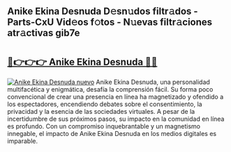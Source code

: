 ## Anike Ekina Desnuda D𝚎sn𝚞dos filtr𝚊dos - Parts-CxU Vid𝚎os f𝚘tos - N𝚞evas filtr𝚊ciones atr𝚊ctivas gib7e

# <h2><a href="http://mb1xfyf.tromn.icu/?c=Anike+Ekina+Desnuda">🔗👉👉👉 Anike Ekina Desnuda 🔗🔗</a></h2>

[![Anike Ekina Desnuda nuevo](https://i.imgur.com/pEAQMta.gif)](http://mb1xfyf.tromn.icu/?c=Anike+Ekina+Desnuda)
Anike Ekina Desnuda, una personalidad multifacética y enigmática, desafía la comprensión fácil. Su forma poco convencional de crear una presencia en línea ha magnetizado y ofendido a los espectadores, encendiendo debates sobre el consentimiento, la privacidad y la esencia de las sociedades virtuales. A pesar de la incertidumbre de sus próximos pasos, su impacto en la comunidad en línea es profundo. Con un compromiso inquebrantable y un magnetismo innegable, el impacto de Anike Ekina Desnuda en los medios digitales es imparable.

